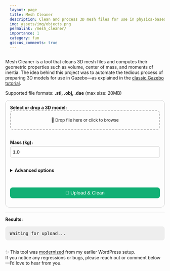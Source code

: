 ```yaml
---
layout: page
title: Mesh Cleaner
description: Clean and process 3D mesh files for use in physics-based simulation environments
img: assets/img/objects.png
permalink: /mesh_cleaner/
importance: 1
category: fun
giscus_comments: true
---
```


<p>
  Mesh Cleaner is a tool that cleans 3D mesh files and computes their geometric properties such as volume, center of mass, and moments of inertia. The idea behind this project was to automate the tedious process of preparing 3D models for use in Gazebo—as explained in the <a href="https://classic.gazebosim.org/tutorials?tut=inertia" target="_blank">classic Gazebo tutorial</a>.
</p>

<p>Supported file formats: <strong>.stl, .obj, .dae</strong> (max size: 20MB)</p>

<form id="uploadForm" onsubmit="event.preventDefault(); uploadFile();">
  <label for="fileInput"><strong>Select or drop a 3D model:</strong></label>
  <div id="dropArea">
    <input type="file" id="fileInput" accept=".stl,.obj,.dae" required hidden />
    <div id="dropText">📂 Drop file here or click to browse</div>
  </div>
  <br>

<label for="massInput"><strong>Mass (kg):</strong></label>
<input type="number" id="massInput" step="any" value="1.0" min="0.001" required />
<br><br>

  <details>
    <summary><strong>Advanced options</strong></summary>
    <label>
      <input type="checkbox" id="saveNormals" />
      Save vertex normals
      <br><small style="opacity: 0.75;">(May help with rendering, but increases file size.)</small>
    </label><br>
    <label>
      <input type="checkbox" id="useConvexHull" />
      Generate convex hull
      <br><small style="opacity: 0.75;">(Useful for models with holes or open surfaces.)</small>
    </label>
  </details>
  <br>

<button type="submit">🚀 Upload & Clean</button>

</form>

<hr />
<p><strong>Results:</strong></p>
<p id="usageTip" style="display:none;">
  <em>The XML snippet below (inside <code>&lt;inertial&gt;</code>) can be used in URDF/SDF robot model files.</em>
</p>
<pre id="response">Waiting for upload...</pre>
<a id="downloadLink" style="display:none;" download>⬇ Download Cleaned Mesh</a>
<a id="view3DLink" style="display:none;" target="_blank">🔍 View in 3D Viewer</a>

<p style="margin-top: 2em;">
  ✨ This tool was <a href="https://hamzamerzic.info/blog/2025/website-migration/">modernized</a> from my earlier WordPress setup.<br />
  If you notice any regressions or bugs, please reach out or comment below—I’d love to hear from you.
</p>

<script>
const GATEWAY_URL = "https://website-services-gateway-8tydod4q.ew.gateway.dev/mesh_cleaner";
const API_KEY = "AIzaSyBAJ-PR0czip01hgVbP1DNB0jnmzPA20OA";

document.addEventListener("DOMContentLoaded", () => {
  const dropArea = document.getElementById("dropArea");
  const fileInput = document.getElementById("fileInput");
  const dropText = document.getElementById("dropText");

  const updateDropText = () => {
    dropText.textContent = fileInput.files.length > 0
      ? `📁 Selected: ${fileInput.files[0].name}`
      : "📂 Drop file here or click to browse";
  };

  dropArea.addEventListener("click", () => fileInput.click());
  ["dragenter", "dragover"].forEach(event =>
    dropArea.addEventListener(event, e => {
      e.preventDefault();
      dropArea.classList.add("highlight");
    })
  );
  ["dragleave", "drop"].forEach(event =>
    dropArea.addEventListener(event, e => {
      e.preventDefault();
      dropArea.classList.remove("highlight");
    })
  );
  dropArea.addEventListener("drop", e => {
    fileInput.files = e.dataTransfer.files;
    updateDropText();
  });
  fileInput.addEventListener("change", updateDropText);
});

async function uploadFile() {
  const file = document.getElementById("fileInput").files[0];
  const mass = document.getElementById("massInput").value;
  const saveNormals = document.getElementById("saveNormals").checked;
  const useConvexHull = document.getElementById("useConvexHull").checked;

  const responseEl = document.getElementById("response");
  const linkEl = document.getElementById("downloadLink");
  const viewLinkEl = document.getElementById("view3DLink");
  const usageTip = document.getElementById("usageTip");

  if (!file) return alert("Please select a file.");
  if (file.size > 20 * 1024 * 1024) return alert("File size must be under 20MB.");
  const validExtensions = ['.stl', '.obj', '.dae'];
  if (!validExtensions.some(ext => file.name.toLowerCase().endsWith(ext)))
    return alert("Unsupported file format. Please upload a .stl, .obj, or .dae file.");

  responseEl.textContent = "⏳ Uploading and processing...";
  usageTip.style.display = linkEl.style.display = viewLinkEl.style.display = "none";

  const formData = new FormData();
  formData.append("file", file);
  formData.append("mass", mass);
  formData.append("save_normals", saveNormals);
  formData.append("use_convex_hull", useConvexHull);

  try {
    const res = await fetch(`${GATEWAY_URL}?key=${API_KEY}`, {
      method: "POST",
      body: formData
    });

    if (res.status === 429) {
      responseEl.textContent = "🚫 Rate limit hit. Please wait and try again.";
      return;
    }

    const data = await res.json();

    if (!res.ok) {
      responseEl.textContent = "❌ Error: " + (data.error || "Unknown error.");
      return;
    }

    responseEl.textContent = data.metrics;
    usageTip.style.display = "block";

    const cleanedMeshURL = `${GATEWAY_URL.replace("/mesh_cleaner", "")}${data.download_url}`;
    linkEl.href = cleanedMeshURL;
    linkEl.style.display = "inline";

    viewLinkEl.href = `/3d-viz/?file=${encodeURIComponent(cleanedMeshURL)}`;
    viewLinkEl.style.display = "inline";
  } catch (err) {
    responseEl.textContent = "❌ Upload failed: " + err.message;
  }
}
</script>

<style>
#uploadForm {
  padding: 1em;
  border: 1px solid var(--border-color, #ccc);
  border-radius: 12px;
  max-width: 500px;
}

input[type="number"],
#uploadForm button {
  font-size: 1.1em;
  padding: 0.5em;
  margin-top: 0.3em;
  width: 100%;
  box-sizing: border-box;
  border: 1px solid #ccc;
  border-radius: 6px;
  background-color: var(--input-bg, #fff);
  color: black;
}

#uploadForm button {
  background-color: #12b075;
  border: none;
  border-radius: 8px;
  cursor: pointer;
  margin-top: 1em;
  color: white;
  transition: background 0.2s ease;
}

#uploadForm button:hover {
  background-color: #0e8d5d;
}

#dropArea {
  border: 2px dashed #bbb;
  padding: 1.5em;
  text-align: center;
  cursor: pointer;
  border-radius: 10px;
  transition: background 0.3s ease;
}

#dropArea.highlight {
  background: #e0ffe8;
}

#dropText {
  font-size: 0.95em;
  color: inherit;
}

pre {
  padding: 1em;
  white-space: pre-wrap;
  word-wrap: break-word;
  background: #eee;
  border-radius: 8px;
}

#downloadLink,
#view3DLink {
  display: inline-block;
  margin-top: 1em;
  padding: 0.5em;
  width: 100%;
  box-sizing: border-box;
  background-color: #12b075;
  border-radius: 8px;
  color: white;
  text-align: center;
  text-decoration: none;
  cursor: pointer;
  transition: background 0.2s ease;
}

#downloadLink:hover,
#view3DLink:hover {
  background-color: #0e8d5d;
}
</style>
